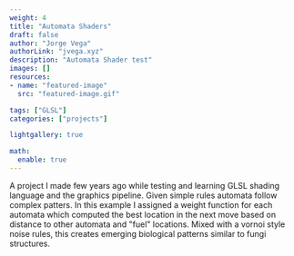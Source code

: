 ```yaml
---
weight: 4
title: "Automata Shaders"
draft: false
author: "Jorge Vega"
authorLink: "jvega.xyz"
description: "Automata Shader test"
images: []
resources:
- name: "featured-image"
  src: "featured-image.gif"

tags: ["GLSL"]
categories: ["projects"]

lightgallery: true

math:
  enable: true
---
```



A project I made few years ago while testing and learning GLSL shading language and the graphics pipeline. Given simple rules automata follow complex patters. In this example I assigned a weight function for each automata which computed the best location in the next move based on distance to other automata and "fuel" locations. Mixed with a vornoi style noise rules, this creates emerging biological patterns similar to fungi structures.


